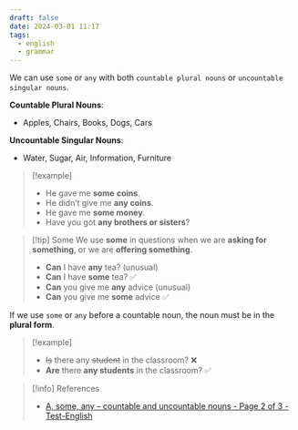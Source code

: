 ```yaml
---
draft: false
date: 2024-03-01 11:17
tags:
  - english
  - grammar
---
```


We can use `some` or `any` with both `countable plural nouns` or `uncountable singular nouns`.

**Countable Plural Nouns**:
- Apples, Chairs, Books, Dogs, Cars

**Uncountable Singular Nouns**:
- Water, Sugar, Air, Information, Furniture

>[!example]
>- He gave me **some** **coins**.
>- He didn’t give me **any coins**.
>- He gave me **some money**.
>- Have you got **any brothers or sisters**?

>[!tip] Some
>We use **some** in questions when we are **asking for something**, or we are **offering something**.
>- **Can** I have **any** tea? (unusual)
>- **Can** I have **some** tea? ✅
>- **Can** you give me **any** advice (unusual)
>- **Can** you give me **some** advice ✅

If we use `some` or `any` before a countable noun, the noun must be in the **plural form**.

>[!example]
>- ~~Is~~ there any ~~student~~ in the classroom? ❌
> - **Are** there **any students** in the classroom? ✅

> [!info] References
> - [A, some, any – countable and uncountable nouns - Page 2 of 3 - Test-English](https://test-english.com/grammar-points/a1/a-some-any-countable-uncountable/2/)
